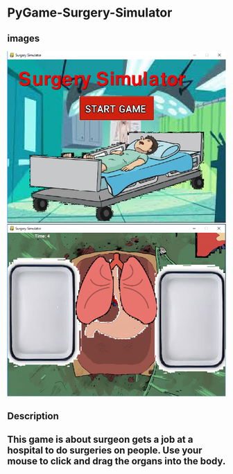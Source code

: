 # PyGame-Surgery-Simulator
<h2> images </h2>
<img Src="https://github.com/Eglikakis/PyGame-Surgery-Simulator/blob/master/Capture.PNG">
<img Src="https://github.com/Eglikakis/PyGame-Surgery-Simulator/blob/master/Capture2.PNG">
<h2> Description <h2>
<p> This game is about surgeon gets a job at a hospital to do surgeries on people. Use your mouse to click and drag the organs into the body. <p>

